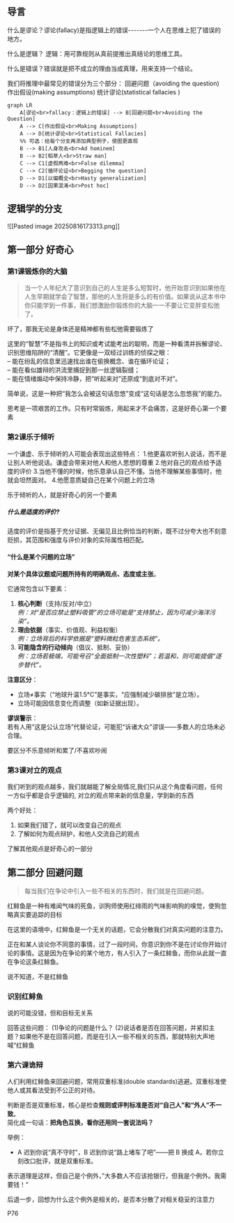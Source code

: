 

## 导言

什么是谬论？谬论(fallacy)是指逻辑上的错误-------一个人在思维上犯了错误的地方。

什么是逻辑？ 逻辑：用可靠规则从真前提推出真结论的思维工具。

什么是错误？错误就是把不成立的理由当成真理，用来支持一个结论。

我们将推理中最常见的错误分为三个部分： 回避问题（avoiding the question) 作出假设(making assumptions) 统计谬论(statistical fallacies )


```mermaid
graph LR
    A[谬论<br>fallacy：逻辑上的错误] --> B[回避问题<br>Avoiding the Question]
    A --> C[作出假设<br>Making Assumptions]
    A --> D[统计谬论<br>Statistical Fallacies]
    %% 可选：给每个分支再添加典型例子，使图更直观
    B --> B1[人身攻击<br>Ad hominem]
    B --> B2[稻草人<br>Straw man]
    C --> C1[虚假两难<br>False dilemma]
    C --> C2[循环论证<br>Begging the question]
    D --> D1[以偏概全<br>Hasty generalization]
    D --> D2[因果混淆<br>Post hoc]
```


## 逻辑学的分支

![[Pasted image 20250816173313.png]]

## 第一部分 好奇心



### 第1课锻炼你的大脑

> 当一个人年纪大了意识到自己的人生是多么短暂时，他开始意识到如果他在人生早期就学会了智慧，那他的人生将是多么的有价值。如果说从这本书中你只能学到一件事，我们想激励你锻炼你的大脑一一不要让它变胖变松弛了。


坏了，那我无论是身体还是精神都有些松弛需要锻炼了

这里的“智慧”不是指书上的知识或考试能考出的聪明，而是一种看清并拆解谬论、识别思维陷阱的“清醒”。它更像是一双经过训练的侦探之眼：  
– 能在纷乱的信息里迅速找出谁在偷换概念、谁在循环论证；  
– 能在看似雄辩的洪流里捕捉到那一丝逻辑裂缝；  
– 能在情绪煽动中保持冷静，把“听起来对”还原成“到底对不对”。  

简单说，这是一种把“我怎么会被这句话忽悠”变成“这句话是怎么忽悠我”的能力。

思考是一项艰苦的工作。只有时常锻炼，用起来才不会痛苦，这是好奇心第一个要素


### 第2课乐于倾听


一个谦虚、乐于倾听的人可能会表现出这些特点：
1.他更喜欢听别人说话，而不是让别人听他说话。谦虚会带来对他人和他人思想的尊重
2.他对自己的观点给予适度的评价
3.当他不懂的时候，他乐意承认自己不懂。当他不理解某些事情时，他就会坦然面对。
4.他愿意质疑自己在某个问题上的立场

乐于倾听的人，就是好奇心的另一个要素

##### 什么是适度的评价?

适度的评价是指基于充分证据、无偏见且比例恰当的判断，既不过分夸大也不刻意贬损，其范围和强度与评价对象的实际属性相匹配。
#### “什么是某个问题的立场” 
**对某个具体议题或问题所持有的明确观点、态度或主张**。  

它通常包含以下要素：  
1. **核心判断**（支持/反对/中立）  
   *例：对“是否应禁止塑料吸管”的立场可能是“支持禁止，因为可减少海洋污染”。*  
2. **理由依据**（事实、价值观、利益权衡）  
   *例：立场背后的科学依据是“塑料微粒危害生态系统”。*  
3. **可能隐含的行动倾向**（倡议、抵制、妥协）  
   *例：立场若极端，可能号召“全面抵制一次性塑料”；若温和，则可能提倡“逐步替代”。*  

**注意区分**：  
- 立场≠事实（“地球升温1.5°C”是事实，“应强制减少碳排放”是立场）。  
- 立场可能因信息变化而调整（如新证据出现）。  

**谬误警示**：  
若有人用“这是公认立场”代替论证，可能犯“诉诸大众”谬误——多数人的立场未必合理。

要区分不乐意倾听和累了/不喜欢吵闹

### 第3课对立的观点


我们听到的观点越多，我们就越能了解全局情况,我们只从这个角度看问题，任何一方似乎都是合乎逻辑的, 对立的观点带来新的信息量，学到新的东西


两个好处：
1. 如果我们错了，就可以改变自己的观点
2. 了解如何为观点辩护，和他人交流自己的观点

了解其他观点是好奇心的一部分

## 第二部分 回避问题

>每当我们在争论中引入一些不相关的东西时，我们就是在回避问题。

红鲱鱼是一种有难闻气味的死鱼，训狗师使用红绯雨的气味影响狗的嗅觉，使狗忽略真实要追踪的目标

在这里的语境中，红鲱鱼是一个无关的话题，它会分散我们对真实问题的注意力。

正在和某人谈论你不同意的事情，过了一段时间，你意识到你不是在讨论你开始讨论的事情。这是因为在争论的某个地方，有人引入了一条红鲱鱼，而你从此就一直在争论这条红鲱鱼。

说不知道，不是红鲱鱼

### 识别红鲱鱼

说的可能没错，但和目标无关系

回答这些问题：
(1)争论的问题是什么？
(2)说话者是否在回答问题，并紧扣主题？如果他不是在回答问题，而是在引入一些不相关的东西，那就特别大声地喊“红鲱鱼

### 第六课诡辩

人们利用红鲱鱼来回避问题，常用双重标准(double standards)逃避。双重标准使他人或其看法受到不公正的对待。

判断是否是双重标准，核心是检查**规则或评判标准是否对“自己人”和“外人”不一致**。  
简化成一句话：**把角色互换，看你还用同一套说法吗？**  

举例：  
- A 迟到你说“真不守时”，B 迟到你说“路上堵车了吧”——把 B 换成 A，若你立刻改口批评，就是双重标准。

表示道理是这样，但自己是个例外，”大多数人不应该抢银行，但我是个例外。我需要钱！“

后退一步，回想为什么这个例外是相关的，是否本分散了对相关稳妥的注意力

P76 